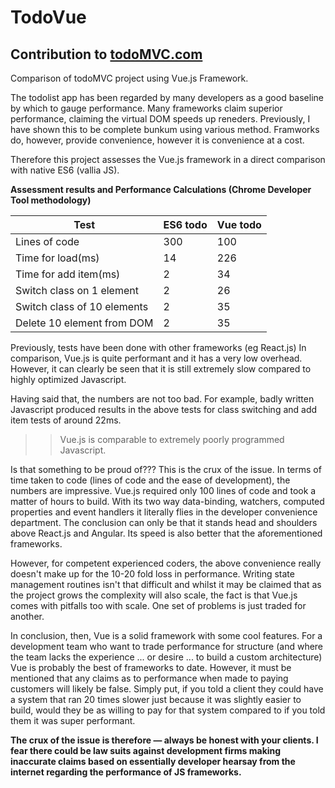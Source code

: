 # TodoVue

## Contribution to [todoMVC.com](http://todomvc.com) 

Comparison of todoMVC project using Vue.js Framework. 

The todolist app has been regarded by many developers as a good baseline by which to gauge performance. Many frameworks claim superior performance, claiming the virtual DOM speeds up reneders. Previously, I have shown this to be complete bunkum using various method. Framworks do, however, provide convenience, however it is convenience at a cost. 

Therefore this project assesses the Vue.js framework in a direct comparison with native ES6 (vallia JS).      

**Assessment results and Performance Calculations (Chrome Developer Tool methodology)** 

| Test                        | ES6 todo      | Vue todo        |
| --------------------------- | ------------- | --------------- |
| Lines of code               | 300           | 100             |
| Time for load(ms)           | 14            | 226             |
| Time for add item(ms)       | 2             | 34              |
| Switch class on 1 element   | 2             | 26              |
| Switch class of 10 elements | 2             | 35              |
| Delete 10 element from DOM  | 2             | 35              |

Previously, tests have been done with other frameworks (eg React.js) In comparison, Vue.js is quite performant and it has a very low overhead. However, it can clearly be seen that it is still extremely slow compared to highly optimized Javascript. 

Having said that, the numbers are not too bad. For example, badly written Javascript produced results in the above tests for class switching and add item tests of around 22ms. 

>>Vue.js is comparable to extremely poorly programmed Javascript.

Is that something to be proud of??? This is the crux of the issue. In terms of time taken to code (lines of code and the ease of development), the numbers are impressive. Vue.js required only 100 lines of code and took a matter of hours to build. With its two way data-binding, watchers, computed properties and event handlers it literally flies in the developer convenience department. The conclusion can only be that it stands head and shoulders above React.js and Angular. Its speed is also better that the aforementioned frameworks.

However, for competent experienced coders, the above convenience really doesn't make up for the 10-20 fold loss in performance. Writing state management routines isn't that difficult and whilst it may be claimed that as the project grows the complexity will also scale, the fact is that Vue.js comes with pitfalls too with scale. One set of problems is just traded for another.     

In conclusion, then, Vue is a solid framework with some cool features. For a development team who want to trade performance for structure (and where the team lacks the experience ... or desire ... to build a custom architecture) Vue is probably the best of frameworks to date. However, it must be mentioned that any claims as to performance when made to paying customers will likely be false. Simply put, if you told a client they could have a system that ran 20 times slower just because it was slightly easier to build, would they be as willing to pay for that system compared to if you told them it was super performant.

**The crux of the issue is therefore — always be honest with your clients. I fear there could be law suits against development firms making inaccurate claims based on essentially developer hearsay from the internet regarding the performance of JS frameworks.** 


